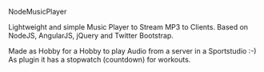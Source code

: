NodeMusicPlayer

Lightweight and simple Music Player to Stream MP3 to Clients.
Based on NodeJS, AngularJS, jQuery and Twitter Bootstrap.

Made as Hobby for a Hobby to play Audio from a server in a Sportstudio :-)
As plugin it has a stopwatch (countdown) for workouts.